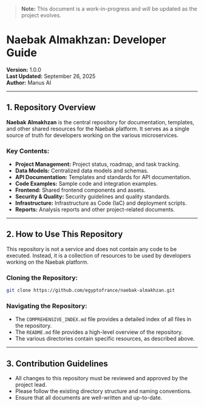 > **Note:** This document is a work-in-progress and will be updated as the project evolves.

# Naebak Almakhzan: Developer Guide

**Version:** 1.0.0  
**Last Updated:** September 26, 2025  
**Author:** Manus AI

---

## 1. Repository Overview

**Naebak Almakhzan** is the central repository for documentation, templates, and other shared resources for the Naebak platform. It serves as a single source of truth for developers working on the various microservices.

### **Key Contents:**

-   **Project Management:** Project status, roadmap, and task tracking.
-   **Data Models:** Centralized data models and schemas.
-   **API Documentation:** Templates and standards for API documentation.
-   **Code Examples:** Sample code and integration examples.
-   **Frontend:** Shared frontend components and assets.
-   **Security & Quality:** Security guidelines and quality standards.
-   **Infrastructure:** Infrastructure as Code (IaC) and deployment scripts.
-   **Reports:** Analysis reports and other project-related documents.

---

## 2. How to Use This Repository

This repository is not a service and does not contain any code to be executed. Instead, it is a collection of resources to be used by developers working on the Naebak platform.

### **Cloning the Repository:**

```bash
git clone https://github.com/egyptofrance/naebak-almakhzan.git
```

### **Navigating the Repository:**

-   The `COMPREHENSIVE_INDEX.md` file provides a detailed index of all files in the repository.
-   The `README.md` file provides a high-level overview of the repository.
-   The various directories contain specific resources, as described above.

---

## 3. Contribution Guidelines

-   All changes to this repository must be reviewed and approved by the project lead.
-   Please follow the existing directory structure and naming conventions.
-   Ensure that all documents are well-written and up-to-date.
